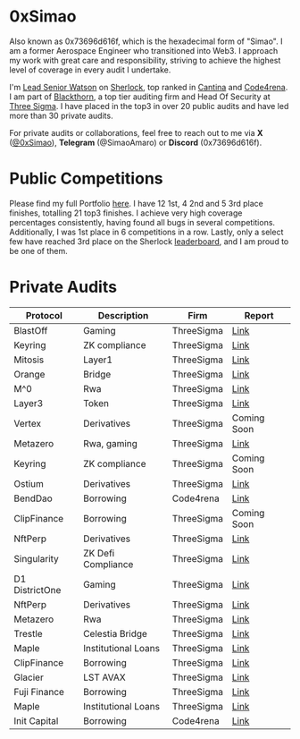 # 0xSimao

Also known as 0x73696d616f, which is the hexadecimal form of "Simao". I am a former Aerospace Engineer who transitioned into Web3. I approach my work with great care and responsibility, striving to achieve the highest level of coverage in every audit I undertake.

I'm [Lead Senior Watson](https://audits.sherlock.xyz/watson/0x73696d616f) on [Sherlock](https://www.sherlock.xyz/), top ranked in [Cantina](https://cantina.xyz/leaderboard) and [Code4rena](https://code4rena.com/). I am part of [Blackthorn](https://www.blackthorn.xyz/), a top tier auditing firm and Head Of Security at [Three Sigma](https://threesigma.xyz/). I have placed in the top3 in over 20 public audits and have led more than 30 private audits.

For private audits or collaborations, feel free to reach out to me via **X** ([@0xSimao](https://x.com/0xSimao)), **Telegram** (@SimaoAmaro) or **Discord** (0x73696d616f).

# Public Competitions

Please find my full Portfolio [here](https://audits.sherlock.xyz/watson/0x73696d616f). I have 12 1st, 4 2nd and 5 3rd place finishes, totalling 21 top3 finishes. I achieve very high coverage percentages consistently, having found all bugs in several competitions. Additionally, I was 1st place in 6 competitions in a row. Lastly, only a select few have reached 3rd place on the Sherlock [leaderboard](https://audits.sherlock.xyz/leaderboards), and I am proud to be one of them.

# Private Audits

| Protocol       | Description         | Firm       | Report                                                                                               |
|----------------|---------------------|------------|------------------------------------------------------------------------------------------------------|
| BlastOff       | Gaming              | ThreeSigma | [Link](https://cdn.sanity.io/files/qoqld077/production/d2a7ca81740e715b604122c12dafbce599e43f2f.pdf) |
| Keyring        | ZK compliance       | ThreeSigma | [Link](https://cdn.sanity.io/files/qoqld077/production/75b68b74f4b0dc6fbcd94892d934547d8259b57a.pdf) |
| Mitosis        | Layer1              | ThreeSigma | [Link](https://cdn.sanity.io/files/qoqld077/production/b6b3bd7bb47407d99e76abb7c6dc615c1db5018e.pdf) |
| Orange         | Bridge              | ThreeSigma | [Link](https://cdn.sanity.io/files/qoqld077/production/686ad4e1d5035d69002f5f97e281e3c5a8b7ce00.pdf) |
| M^0            | Rwa                 | ThreeSigma | [Link](https://cdn.sanity.io/files/qoqld077/production/1cdafafad874aba76e062ad8c216c98338c096db.pdf) |
| Layer3         | Token               | ThreeSigma | [Link](https://cdn.sanity.io/files/qoqld077/production/e8fbb07b1854347b8d87929e76703b00c28fd2c7.pdf) |
| Vertex         | Derivatives         | ThreeSigma | Coming Soon                                                                                          |
| Metazero       | Rwa, gaming         | ThreeSigma | [Link](https://cdn.sanity.io/files/qoqld077/production/3e07b0c2806b62578b8031e88c59bc5dbd38de1b.pdf) |
| Keyring        | ZK compliance       | ThreeSigma | Coming Soon                                                                                          |
| Ostium         | Derivatives         | ThreeSigma | [Link](https://cdn.sanity.io/files/qoqld077/production/a95b9c69e0f65d1d6b0e649f0d62a362358ca8ce.pdf) |
| BendDao        | Borrowing           | Code4rena  | [Link](https://code4rena.com/reports/2024-07-benddao)                                                |
| ClipFinance    | Borrowing           | ThreeSigma | Coming Soon                                                                                          |
| NftPerp        | Derivatives         | ThreeSigma | [Link](https://cdn.sanity.io/files/qoqld077/production/87f617e82d5468500e950a669f30607376b37c32.pdf) |
| Singularity    | ZK Defi Compliance  | ThreeSigma | [Link](https://cdn.sanity.io/files/qoqld077/production/45b8aac56a2b8e3b557df4329ac9bf8220b64012.pdf) |
| D1 DistrictOne | Gaming              | ThreeSigma | [Link](https://cdn.sanity.io/files/qoqld077/production/fd2142f1d189dd29db23dff49d4018d4da9c01d6.pdf) |
| NftPerp        | Derivatives         | ThreeSigma | [Link](https://cdn.sanity.io/files/qoqld077/production/c19530de75e234ad15694b4563edb1fc9d2a3fd8.pdf) |
| Metazero       | Rwa                 | ThreeSigma | [Link](https://cdn.sanity.io/files/qoqld077/production/1b1ab4ff365756fe1d86767f1e06744407570f5a.pdf) |
| Trestle        | Celestia Bridge     | ThreeSigma | [Link](https://cdn.sanity.io/files/qoqld077/production/1e96e7810872fd595e93da48ffd561c251b309b0.pdf) |
| Maple          | Institutional Loans | ThreeSigma | [Link](https://cdn.sanity.io/files/qoqld077/production/34f2311ad7e8315d043e23054e794c136f19a079.pdf) |
| ClipFinance    | Borrowing           | ThreeSigma | [Link](https://cdn.sanity.io/files/qoqld077/production/c23d04c8223879d2443221caf3ccb55ac118441a.pdf) |
| Glacier        | LST AVAX            | ThreeSigma | [Link](https://cdn.sanity.io/files/qoqld077/production/21bd3b6fa78c55968a6c9c7ea4fd49f34a8bd3d8.pdf) |
| Fuji Finance   | Borrowing           | ThreeSigma | [Link](https://cdn.sanity.io/files/qoqld077/production/32181a28eac3175d15fb8924d249bb0d91ca350c.pdf) |
| Maple          | Institutional Loans | ThreeSigma | [Link](https://cdn.sanity.io/files/qoqld077/production/36dbe5ca76da3d2392bcee581548067705b8bd36.pdf) |
| Init Capital   | Borrowing           | Code4rena  | [Link](https://code4rena.com/reports/2023-12-initcapital)                                            |